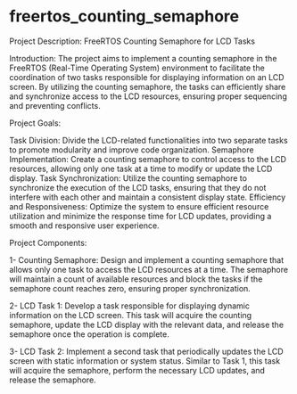 # freertos_counting_semaphore
Project Description: FreeRTOS Counting Semaphore for LCD Tasks

Introduction:
The project aims to implement a counting semaphore in the FreeRTOS (Real-Time Operating System) environment to facilitate the coordination of two tasks responsible for displaying information on an LCD screen. By utilizing the counting semaphore, the tasks can efficiently share and synchronize access to the LCD resources, ensuring proper sequencing and preventing conflicts.

Project Goals:

Task Division: Divide the LCD-related functionalities into two separate tasks to promote modularity and improve code organization.
Semaphore Implementation: Create a counting semaphore to control access to the LCD resources, allowing only one task at a time to modify or update the LCD display.
Task Synchronization: Utilize the counting semaphore to synchronize the execution of the LCD tasks, ensuring that they do not interfere with each other and maintain a consistent display state.
Efficiency and Responsiveness: Optimize the system to ensure efficient resource utilization and minimize the response time for LCD updates, providing a smooth and responsive user experience.

Project Components:

1- Counting Semaphore: Design and implement a counting semaphore that allows only one task to access the LCD resources at a time. The semaphore will maintain a count of available resources and block the tasks if the semaphore count reaches zero, ensuring proper synchronization.

2- LCD Task 1: Develop a task responsible for displaying dynamic information on the LCD screen. This task will acquire the counting semaphore, update the LCD display with the relevant data, and release the semaphore once the operation is complete.

3- LCD Task 2: Implement a second task that periodically updates the LCD screen with static information or system status. Similar to Task 1, this task will acquire the semaphore, perform the necessary LCD updates, and release the semaphore.
